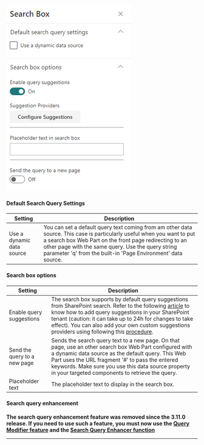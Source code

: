 ![Search Box](../images/sb_property_pane.png)

#### Default Search Query Settings

Setting | Description
-------|----
Use a dynamic data source | You can set a default query text coming from am other data source. This case is particularly useful when you want to put a search box Web Part on the front page redirecting to an other page with the same query. Use the query string parameter 'q' from the built-in 'Page Environment' data source.

#### Search box options

Setting | Description
-------|----
Enable query suggestions | The search box supports by default query suggestions from SharePoint search. Refer to the following [article](https://docs.microsoft.com/en-us/sharepoint/search/manage-query-suggestions) to know how to add query suggestions in your SharePoint tenant (caution: it can take up to 24h for changes to take effect). You can also add your own custom suggestions providers using following this [procedure](../../search-extensibility-library/getting-started#create-a-custom-query-suggestion-provider).
Send the query to a new page | Sends the search query text to a new page. On that page, use an other search box Web Part configured with a dynamic data source as the default query. This Web Part uses the URL fragment '#' to pass the entered keywords. Make sure you use this data source property in your targeted components to retrieve the query.
Placeholder text | The placeholder text to display in the search box.

#### Search query enhancement

**The search query enhancement feature was removed since the 3.11.0 release. If you need to use such a feature, you must now use the [Query Modifier feature](../../search-extensibility-library/getting-started#create-a-custom-query-modifier) and the  [Search Query Enhancer function](../search-query-enhancer/getting-started.md)**

---